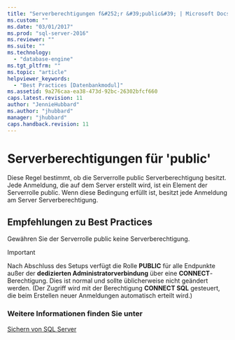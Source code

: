 ```yaml
---
title: "Serverberechtigungen f&#252;r &#39;public&#39; | Microsoft Docs"
ms.custom: ""
ms.date: "03/01/2017"
ms.prod: "sql-server-2016"
ms.reviewer: ""
ms.suite: ""
ms.technology: 
  - "database-engine"
ms.tgt_pltfrm: ""
ms.topic: "article"
helpviewer_keywords: 
  - "Best Practices [Datenbankmodul]"
ms.assetid: 9a276caa-ea38-473d-92bc-26302bfcf660
caps.latest.revision: 11
author: "JennieHubbard"
ms.author: "jhubbard"
manager: "jhubbard"
caps.handback.revision: 11
---
```

# Serverberechtigungen f&#252;r &#39;public&#39;
  Diese Regel bestimmt, ob die Serverrolle public Serverberechtigung besitzt. Jede Anmeldung, die auf dem Server erstellt wird, ist ein Element der Serverrolle public. Wenn diese Bedingung erfüllt ist, besitzt jede Anmeldung am Server Serverberechtigung.  
  
## Empfehlungen zu Best Practices  
 Gewähren Sie der Serverrolle public keine Serverberechtigung.  
  
> [!IMPORTANT]  
>  Nach Abschluss des Setups verfügt die Rolle **PUBLIC** für alle Endpunkte außer der **dedizierten Administratorverbindung** über eine **CONNECT**-Berechtigung. Dies ist normal und sollte üblicherweise nicht geändert werden. (Der Zugriff wird mit der Berechtigung **CONNECT SQL** gesteuert, die beim Erstellen neuer Anmeldungen automatisch erteilt wird.)  
  
### Weitere Informationen finden Sie unter  
 [Sichern von SQL Server](../../relational-databases/security/securing-sql-server.md)  
  
  
